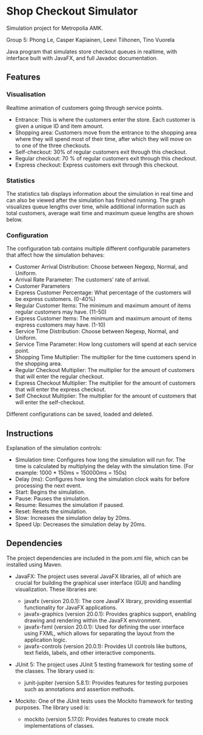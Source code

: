 # Shop Checkout Simulator

Simulation project for Metropolia AMK.

Group 5: Phong Le, Casper Kapiainen, Leevi Tiihonen, Tino Vuorela

Java program that simulates store checkout queues in realtime, with interface built with JavaFX, and full Javadoc documentation.

## Features

### Visualisation

Realtime animation of customers going through service points.

* Entrance: This is where the customers enter the store. Each customer is given a unique ID and item amount.
* Shopping area: Customers move from the entrance to the shopping area where they will spend most of their time, after which they will move on to one of the three checkouts.
* Self-checkout: 30% of regular customers exit through this checkout.
* Regular checkout: 70 % of regular customers exit through this checkout.
* Express checkout: Express customers exit through this checkout.

### Statistics

The statistics tab displays information about the simulation in real time and can also be viewed after the simulation has finished running. The graph visualizes queue lengths over time, while additional information such as total customers, average wait time and maximum queue lengths are shown below.

### Configuration

The configuration tab contains multiple different configurable parameters that affect how the simulation behaves:

* Customer Arrival Distribution: Choose between Negexp, Normal, and Uniform.
* Arrival Rate Parameter: The customers’ rate of arrival.
* Customer Parameters
* Express Customer Percentage: What percentage of the customers will be express customers. (0-40%)
* Regular Customer Items: The minimum and maximum amount of items regular customers may have. (11-50)
* Express Customer Items: The minimum and maximum amount of items express customers may have. (1-10)
* Service Time Distribution: Choose between Negexp, Normal, and Uniform.
* Service Time Parameter: How long customers will spend at each service point.
* Shopping Time Multiplier: The multiplier for the time customers spend in the shopping area.
* Regular Checkout Multiplier: The multiplier for the amount of customers that will enter the regular checkout.
* Express Checkout Multiplier: The multiplier for the amount of customers that will enter the express checkout.
* Self Checkout Multiplier: The multiplier for the amount of customers that will enter the self-checkout.

Different configurations can be saved, loaded and deleted.

## Instructions

Explanation of the simulation controls:
* Simulation time: Configures how long the simulation will run for. The time is calculated by multiplying the delay with the simulation time. (For example: 1000 * 150ms = 150000ms = 150s)
* Delay (ms): Configures how long the simulation clock waits for before processing the next event.
* Start: Begins the simulation.
* Pause: Pauses the simulation.
* Resume: Resumes the simulation if paused.
* Reset: Resets the simulation.
* Slow: Increases the simulation delay by 20ms.
* Speed Up: Decreases the simulation delay by 20ms.

## Dependencies

The project dependencies are included in the pom.xml file, which can be installed using Maven.

* JavaFX: The project uses several JavaFX libraries, all of which are crucial for building the graphical user interface (GUI) and handling visualization. These libraries are:
  * javafx (version 20.0.1): The core JavaFX library, providing essential functionality for JavaFX applications.
  * javafx-graphics (version 20.0.1): Provides graphics support, enabling drawing and rendering within the JavaFX environment.
  * javafx-fxml (version 20.0.1): Used for defining the user interface using FXML, which allows for separating the layout from the application logic.
  * javafx-controls (version 20.0.1): Provides UI controls like buttons, text fields, labels, and other interactive components. 

* JUnit 5: The project uses JUnit 5 testing framework for testing some of the classes. The library used is:
  * junit-jupiter (version 5.8.1): Provides features for testing purposes such as annotations and assertion methods. 

* Mockito: One of the JUnit tests uses the Mockito framework for testing purposes. The library used is:
  * mockito (version 5.17.0): Provides features to create mock implementations of classes. 